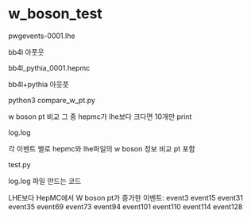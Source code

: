 # w_boson_test

pwgevents-0001.lhe

bb4l 아풋웃

bb4l_pythia_0001.hepmc

bb4l+pythia 아웃풋

python3 compare_w_pt.py

w boson pt 비교 그 중 hepmc가 lhe보다 크다면 10개만 print

log.log

각 이벤트 별로 hepmc와 lhe파일의 w boson 정보 비교 pt 포함

test.py 

log.log 파일 만드는 코드


LHE보다 HepMC에서 W boson pt가 증가한 이벤트:
event3
event15
event31
event35
event69
event73
event94
event101
event110
event114
event128

